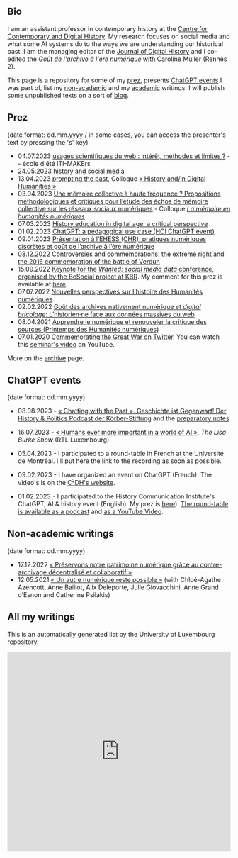 ## Bio

I am an assistant professor in contemporary history at the [Centre for Contemporary and Digital History](https://c2dh.uni.lu). My research focuses on social media and what some AI systems do to the ways we are understanding our historical past. I am the managing editor of the [Journal of Digital History](https://www.journalofdigitalhistory.org) and I co-edited the [*Goût de l'archive à l'ère numérique*](https://gout-numerique.net) with Caroline Muller (Rennes 2).

This page is a repository for some of my [prez](#prez), presents [ChatGPT events](#chatgpt-events) I was part of, list my [non-academic](#non-academic-writings) and my [academic](#all-my-writings) writings. I will publish some unpublished texts on a sort of [blog](content/blog.md).

## Prez

(date format: dd.mm.yyyy / in some cases, you can access the presenter's text by pressing the 's' key)

- 04.07.2023 [usages scientifiques du web : intérêt, méthodes et limites ?](https://inactinique.github.io/2023-07-04_ITI-MAKErs/2023-07-04_ITI-MAKErs.html#/) -- école d'été ITI-MAKErs
- 24.05.2023 [history and social media](https://inactinique.github.io/2023-05-23_HistorySocialMedia/2023-05-23_HistorySocialMedia.html#/)
- 13.04.2023 [prompting the past](https://inactinique.github.io/2023-04-13_PromptingThePast/2023-04-13_PromptingThePast.html), Colloque [« History and/in Digital Humanities »](https://www.crihn.org/nouvelles/2023/04/04/colloque-history-and-in-digital-humanities/)
- 03.04.2023 [Une mémoire collective à haute fréquence ? Propositions méthodologiques et critiques pour l’étude des échos de mémoire collective sur les réseaux sociaux numériques](https://inactinique.github.io/2023-04-03_CEHNUM/2023-04-03_CEHNUM.html) - Colloque [*La mémoire en humanités numériques*](https://www.crihn.org/nouvelles/2023/02/22/1er-colloque-etudiants-du-crihn/)
- 07.03.2023 [History education in digital age: a critical perspective](2023-03-07_CoE/2023-03-07_CoE.html)
- 01.02.2023 [ChatGPT: a pedagogical use case (HCI ChatGPT event)](2023-02-01_chatGPT_HCI/2023-02-01_chatGPT_HCI.html)
- 09.01.2023 [Présentation à l’EHESS (CHR): pratiques numériques discrètes et goût de l’archive à l’ère numérique](https://slides.com/inactinique/gout-de-l-archive-et-pratiques-discretes)
- 08.12.2022 [Controversies and commemorations: the extreme right and the 2016 commemoration of the battle of Verdun](2022-12-08_Verdun/2022-12-08_Verdun.html) 
- 15.09.2022 [Keynote for the *Wanted: social media data* conference, organised by the BeSocial project at KBR](https://inactinique.github.io/2022-09-15_BeSocial/besocial_keynote.html#/). My comment for this prez is available at [here](https://inactinique.github.io/2022-09-15_BeSocial/besocial_keynote_comments.html).
- 07.07.2022 [Nouvelles perspectives sur l’histoire des Humanités numériques](2022-07-07_Poincaré/20220707_Poincaré.html)
- 02.02.2022 [Goût des archives nativement numérique et *digital bricolage*: L’historien·ne face aux données massives du web](2022-02-02_Epitech/20220202_Epitech.html)
- 08.04.2021 [Apprendre le numérique et renouveler la critique des sources (Printemps des Humanités numériques)](2021-04-08_printempsHN/2021-04-08_printempsHN.html)
- 07.01.2020 [Commemorating the Great War on Twitter](2020-01-07_IHR/2020-01-07_IHR.html). You can watch this [seminar's video](https://www.youtube.com/watch?v=KDPONgG5H88) on YouTube.

More on the [archive](content/archive.md) page.

## ChatGPT events

(date format: dd.mm.yyyy)

- 08.08.2023 - [« Chatting with the Past ». Geschichte ist Gegenwart! Der History & Politics Podcast der Körber-Stiftung](https://koerber-stiftung.de/mediathek/chatting-with-the-past/?fbclid=IwAR1HcVFBSH-6IhcItvX5Ndv22QdQYX1YHLYpck9RgTiYgZ7IRNK3g4Rb7WA) and the [preparatory notes](/content/blog/20230724.html)

- 16.07.2023 - [« Humans ever more important in a world of AI »](https://play.rtl.lu/shows/en/in-conversation-with-lisa-burke/episodes/n/2081642), *The Lisa Burke Show* (RTL Luxembourg).
 
- 05.04.2023 - I participated to a round-table in French at the Université de Montréal. I'll put here the link to the recording as soon as possible.

- 09.02.2023 - I have organized an event on ChatGPT (French). The video's is on the [C<sup><small>2</small></sup>DH's website](https://www.c2dh.uni.lu/thinkering/usages-pedagogiques-de-chatgpt-enregistrement-de-la-table-ronde). 

- 01.02.2023 - I participated to the History Communication Institute's ChatGPT, AI & history event (English). My prez is [here](2023-02-01_chatGPT_HCI/2023-02-01_chatGPT_HCI.html)). [The round-table is available as a podcast](https://jasonsteinhauer.substack.com/p/chatgpt-ai-and-history#details) and [as a YouTube Video](https://www.youtube.com/watch?v=Eu0ARkdZ2X0).

## Non-academic writings

(date format: dd.mm.yyyy)

- 17.12.2022 [« Préservons notre patrimoine numérique grâce au contre-archivage décentralisé et collaboratif »](https://www.lemonde.fr/idees/article/2022/12/17/preservons-notre-patrimoine-numerique-grace-au-contre-archivage-decentralise-et-collaboratif_6154820_3232.html)
- 12.05.2021 [« Un autre numérique reste possible »](https://phiantique.medium.com/un-autre-num%C3%A9rique-reste-possible-1bee2e3b273) (with Chloé-Agathe Azencott, Anne Baillot, Alix Deleporte, Julie Giovacchini, Anne Grand d’Esnon and Catherine Psilakis)

## All my writings

This is an automatically generated list by the University of Luxembourg repository.

<iframe src="https://orbilu.uni.lu/widget?query=%28%28uid%3A50029240%29%29&chars=50&etal=3&language=en&data=&format=&css=%2Ffiles%2Fcss%2Fwl.css&sort_by0=1&order0=DESC&sort_by1=3&order1=ASC&sort_by2=2&order2=ASC" marginwidth="0" marginheight="0" scrolling="yes" width="100%" height="450" frameborder="0"></iframe>




